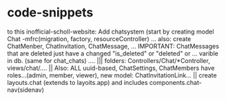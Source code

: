 # code-snippets

to this inofficial-scholl-website: Add chatsystem (start by creating model Chat -mfrc(migration, factory, resourceController) ... also: create ChatMenber, ChatInvitation, ChatMessage, ... IMPORTANT: ChatMessages that are deleted just have a changed "is_deleted" or "deleted" or ... varible in db. (same for chat_chats) ....  ||| folders: Controllers/Chat/*Controller, views/chat/.... ||  Also: ALL uuid-based, ChatSettings, ChatMembers have roles...(admin, member, viewer), new model: ChatInvitationLink... || create layouts.chat (extends to layoits.app) and includes components.chat-nav(sidenav)